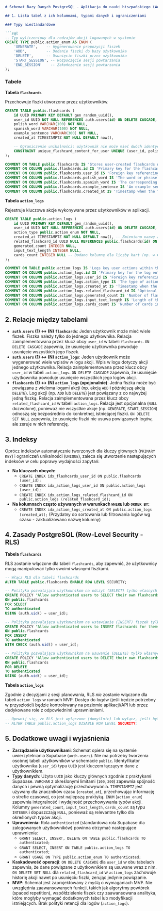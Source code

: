 ```markdown
# Schemat Bazy Danych PostgreSQL - Aplikacja do nauki hiszpańskiego (Wersja 2)

## 1. Lista tabel z ich kolumnami, typami danych i ograniczeniami

### Typy niestandardowe

```sql
-- Typ wyliczeniowy dla rodzajów akcji logowanych w systemie
CREATE TYPE public.action_enum AS ENUM (
    'GENERATE',    -- Wygenerowanie propozycji fiszek
    'ADD',         -- Dodanie fiszki do bazy użytkownika
    'DELETE',      -- Usunięcie fiszki przez użytkownika
    'START_SESSION', -- Rozpoczęcie sesji powtarzania
    'END_SESSION'    -- Zakończenie sesji powtarzania
);
```

### Tabele

**Tabela `flashcards`**

Przechowuje fiszki utworzone przez użytkowników.

```sql
CREATE TABLE public.flashcards (
    id UUID PRIMARY KEY DEFAULT gen_random_uuid(),
    user_id UUID NOT NULL REFERENCES auth.users(id) ON DELETE CASCADE,
    polish_word VARCHAR(100) NOT NULL,
    spanish_word VARCHAR(100) NOT NULL,
    example_sentence VARCHAR(300) NOT NULL,
    created_at TIMESTAMPTZ NOT NULL DEFAULT now(),

    -- Ograniczenie unikalności: użytkownik nie może mieć dwóch identycznych fiszek
    CONSTRAINT unique_flashcard_content_for_user UNIQUE (user_id, polish_word, spanish_word, example_sentence)
);

COMMENT ON TABLE public.flashcards IS 'Stores user-created flashcards with Polish word, Spanish word, and example sentence.';
COMMENT ON COLUMN public.flashcards.id IS 'Primary key for the flashcard.';
COMMENT ON COLUMN public.flashcards.user_id IS 'Foreign key referencing the user who owns the flashcard (from auth.users).';
COMMENT ON COLUMN public.flashcards.polish_word IS 'The word or phrase in Polish.';
COMMENT ON COLUMN public.flashcards.spanish_word IS 'The corresponding word or phrase in Spanish.';
COMMENT ON COLUMN public.flashcards.example_sentence IS 'An example sentence using the Spanish word/phrase.';
COMMENT ON COLUMN public.flashcards.created_at IS 'Timestamp when the flashcard was created.';

```

**Tabela `action_logs`**

Rejestruje kluczowe akcje wykonywane przez użytkowników w aplikacji.

```sql
CREATE TABLE public.action_logs (
    id UUID PRIMARY KEY DEFAULT gen_random_uuid(),
    user_id UUID NOT NULL REFERENCES auth.users(id) ON DELETE CASCADE,
    action_type public.action_enum NOT NULL,
    created_at TIMESTAMPTZ NOT NULL DEFAULT now(), -- Zmieniono nazwę z timestamp
    related_flashcard_id UUID NULL REFERENCES public.flashcards(id) ON DELETE SET NULL,
    generated_count INTEGER NULL,
    input_text_length INTEGER NULL,
    cards_count INTEGER NULL -- Dodano kolumnę dla liczby kart (np. w GENERATE, START_SESSION)
);

COMMENT ON TABLE public.action_logs IS 'Logs key user actions within the application for future analysis.';
COMMENT ON COLUMN public.action_logs.id IS 'Primary key for the log entry.';
COMMENT ON COLUMN public.action_logs.user_id IS 'Foreign key referencing the user who performed the action (from auth.users).';
COMMENT ON COLUMN public.action_logs.action_type IS 'The type of action performed (e.g., GENERATE, ADD, DELETE).';
COMMENT ON COLUMN public.action_logs.created_at IS 'Timestamp when the action occurred.'; -- Zaktualizowano komentarz
COMMENT ON COLUMN public.action_logs.related_flashcard_id IS 'Optional foreign key linking the action to a specific flashcard (e.g., for ADD, DELETE actions). Set to NULL if the related flashcard is deleted.';
COMMENT ON COLUMN public.action_logs.generated_count IS 'Number of flashcards proposed in a GENERATE action.'; -- Doprecyzowano komentarz
COMMENT ON COLUMN public.action_logs.input_text_length IS 'Length of the input text used in a GENERATE action.';
COMMENT ON COLUMN public.action_logs.cards_count IS 'Number of cards involved in the action (e.g., proposed in GENERATE, included in START_SESSION).'; -- Dodano komentarz
```

## 2. Relacje między tabelami

* **`auth.users` (1) <-> (N) `flashcards`**: Jeden użytkownik może mieć wiele fiszek. Fiszka należy tylko do jednego użytkownika. Relacja zaimplementowana przez klucz obcy `user_id` w tabeli `flashcards`. `ON DELETE CASCADE` zapewnia, że usunięcie użytkownika powoduje usunięcie wszystkich jego fiszek.
* **`auth.users` (1) <-> (N) `action_logs`**: Jeden użytkownik może wygenerować wiele wpisów w logu akcji. Wpis w logu dotyczy akcji jednego użytkownika. Relacja zaimplementowana przez klucz obcy `user_id` w tabeli `action_logs`. `ON DELETE CASCADE` zapewnia, że usunięcie użytkownika powoduje usunięcie wszystkich jego logów akcji.
* **`flashcards` (1) <-> (N) `action_logs` (opcjonalnie)**: Jedna fiszka może być powiązana z wieloma logami akcji (np. akcją `ADD` i późniejszą akcją `DELETE`). Log akcji (np. `ADD` lub `DELETE`) jest powiązany z co najwyżej jedną fiszką. Relacja zaimplementowana przez klucz obcy `related_flashcard_id` w tabeli `action_logs`. Relacja jest opcjonalna (`NULL` dozwolone), ponieważ nie wszystkie akcje (np. `GENERATE`, `START_SESSION`) odnoszą się bezpośrednio do konkretnej, istniejącej fiszki. `ON DELETE SET NULL` zapewnia, że usunięcie fiszki nie usuwa powiązanych logów, ale zeruje w nich referencję.

## 3. Indeksy

Oprócz indeksów automatycznie tworzonych dla kluczy głównych (`PRIMARY KEY`) i ograniczeń unikalności (`UNIQUE`), zaleca się utworzenie następujących indeksów w celu poprawy wydajności zapytań:

* **Na kluczach obcych:**
    * `CREATE INDEX idx_flashcards_user_id ON public.flashcards (user_id);`
    * `CREATE INDEX idx_action_logs_user_id ON public.action_logs (user_id);`
    * `CREATE INDEX idx_action_logs_related_flashcard_id ON public.action_logs (related_flashcard_id);`
* **Na kolumnach często używanych w warunkach `WHERE` lub `ORDER BY`:**
    * `CREATE INDEX idx_action_logs_created_at ON public.action_logs (created_at);` (Przydatny do sortowania lub filtrowania logów wg czasu - zaktualizowano nazwę kolumny)

## 4. Zasady PostgreSQL (Row-Level Security - RLS)

**Tabela `flashcards`**

RLS zostanie włączone dla tabeli `flashcards`, aby zapewnić, że użytkownicy mogą manipulować tylko swoimi własnymi fiszkami.

```sql
-- Włącz RLS dla tabeli flashcards
ALTER TABLE public.flashcards ENABLE ROW LEVEL SECURITY;

-- Polityka pozwalająca użytkownikom na odczyt (SELECT) tylko własnych fiszek
CREATE POLICY "Allow authenticated users to SELECT their own flashcards"
ON public.flashcards
FOR SELECT
TO authenticated
USING (auth.uid() = user_id);

-- Polityka pozwalająca użytkownikom na wstawianie (INSERT) fiszek tylko dla siebie
CREATE POLICY "Allow authenticated users to INSERT flashcards for themselves"
ON public.flashcards
FOR INSERT
TO authenticated
WITH CHECK (auth.uid() = user_id);

-- Polityka pozwalająca użytkownikom na usuwanie (DELETE) tylko własnych fiszek
CREATE POLICY "Allow authenticated users to DELETE their own flashcards"
ON public.flashcards
FOR DELETE
TO authenticated
USING (auth.uid() = user_id);
```

**Tabela `action_logs`**

Zgodnie z decyzjami z sesji planowania, RLS *nie* zostanie włączone dla tabeli `action_logs` w ramach MVP. Dostęp do logów (jeśli będzie potrzebny w przyszłości) będzie kontrolowany na poziomie aplikacji/API lub przez dedykowane role z odpowiednimi uprawnieniami.

```sql
-- Upewnij się, że RLS jest wyłączone (domyślnie) lub wyłącz, jeśli było włączone
-- ALTER TABLE public.action_logs DISABLE ROW LEVEL SECURITY;
```

## 5. Dodatkowe uwagi i wyjaśnienia

* **Zarządzanie użytkownikami**: Schemat opiera się na systemie uwierzytelniania Supabase (`auth.users`). Nie ma potrzeby tworzenia osobnej tabeli użytkowników w schemacie `public`. Identyfikator użytkownika (`user_id`) typu `UUID` jest kluczem łączącym dane z użytkownikiem.
* **Typy danych**: Użyto `UUID` jako kluczy głównych zgodnie z praktykami Supabase. `VARCHAR` z określonymi limitami (`100`, `300`) zapewnia spójność danych i pewną optymalizację przechowywania. `TIMESTAMPTZ` jest używany dla znaczników czasu (`created_at`), przechowując informację o strefie czasowej, co jest najlepszą praktyką. `ENUM` (`action_enum`) zapewnia integralność i wydajność przechowywania typów akcji. Kolumny `generated_count`, `input_text_length`, `cards_count` są typu `INTEGER` i dopuszczają `NULL`, ponieważ są relevantne tylko dla określonych typów akcji.
* **Uprawnienia**: Rola `authenticated` (standardowa rola Supabase dla zalogowanych użytkowników) powinna otrzymać następujące uprawnienia:
    * `GRANT SELECT, INSERT, DELETE ON TABLE public.flashcards TO authenticated;`
    * `GRANT SELECT, INSERT ON TABLE public.action_logs TO authenticated;`
    * `GRANT USAGE ON TYPE public.action_enum TO authenticated;`
* **Kaskadowość operacji**: `ON DELETE CASCADE` dla `user_id` w obu tabelach zapewnia, że dane powiązane z użytkownikiem są usuwane wraz z nim. `ON DELETE SET NULL` dla `related_flashcard_id` w `action_logs` zachowuje historię akcji nawet po usunięciu fiszki, zerując jedynie powiązanie.
* **MVP**: Schemat jest zaprojektowany z myślą o wymaganiach MVP. Nie uwzględnia zaawansowanych funkcji, takich jak algorytmy powtórek (spaced repetition), współdzielenie fiszek czy zaawansowana analityka, które mogłyby wymagać dodatkowych tabel lub modyfikacji istniejących. Brak polityki retencji dla logów (`action_logs`).
```